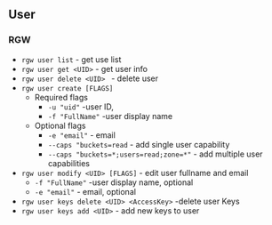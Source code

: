 ## User
### RGW
* ``rgw user list`` - get use list
* ``rgw user get <UID>`` - get user info
* ``rgw user delete <UID> `` - delete user
* ``rgw user create [FLAGS]``
    * Required flags
        * ``-u "uid"`` -user ID, 
        * ``-f "FullName"`` -user display name
    * Optional flags
        * ``-e "email"`` - email
        * ``--caps "buckets=read`` - add single user capability
        * ``--caps "buckets=*;users=read;zone=*"`` - add multiple user capabilities
* ``rgw user modify <UID> [FLAGS]``  - edit user fullname and email
    * ``-f "FullName"`` -user display name, optional
    * ``-e "email"`` - email, optional
* ``rgw user keys delete <UID> <AccessKey>`` -delete user Keys
* ``rgw user keys add <UID>`` - add new keys to user
